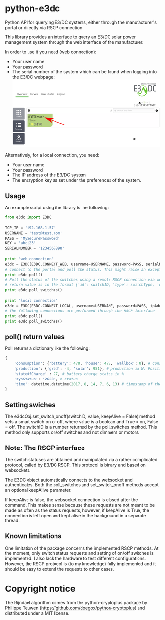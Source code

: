 # python-e3dc
Python API for querying E3/DC systems, either through the manufacturer's portal or directly via RSCP connection

This library provides an interface to query an E3/DC solar power management system through the web interface of the manufacturer.

In order to use it you need (web connection):
- Your user name
- Your password
- The serial number of the system which can be found when logging into the E3/DC webpage:
  ![E3/DC screenshot](doc-ima/sn.png)

Alternatively, for a local connection, you need:
- Your user name
- Your password
- The IP address of the E3/DC system
- The encryption key as set under the preferences of the system.

## Usage

An example script using the library is the following:
```python
from e3dc import E3DC

TCP_IP = '192.168.1.57'
USERNAME = 'test@test.com'
PASS = 'MySecurePassword'
KEY = 'abc123'
SERIALNUMBER = '1234567890'

print "web connection"
e3dc = E3DC(E3DC.CONNECT_WEB, username=USERNAME, password=PASS, serialNumber = SERIALNUMBER, isPasswordMd5=False)
# connect to the portal and poll the status. This might raise an exception in case of failed login. This operation is performed with Ajax
print e3dc.poll()
# Poll the status of the switches using a remote RSCP connection via websockets
# return value is in the format {'id': switchID, 'type': switchType, 'name': switchName, 'status': switchStatus}
print e3dc.poll_switches()

print "local connection"
e3dc = E3DC(E3DC.CONNECT_LOCAL, username=USERNAME, password=PASS, ipAddress = TCP_IP, key = KEY)
# The following connections are performed through the RSCP interface
print e3dc.poll()
print e3dc.poll_switches()
```

## poll() return values

Poll returns a dictionary like the following:
```python
{
	'consumption': {'battery': 470, 'house': 477, 'wallbox': 0}, # consumption in W. Positive values are exiting the system
	'production': {'grid': -4, 'solar': 951}, # production in W. Positive values are entering the system
	'stateOfCharge' : 77, # battery charge status in %
	'sysStatus': '2623', # status
	'time': datetime.datetime(2017, 8, 14, 7, 6, 13) # timestamp of the poll
} 
```

## Setting swiches

The e3dcObj.set_switch_onoff(switchID, value, keepAlive = False) method sets a smart switch on or off, where value is a boolean and True = on, False = off.
The switchID is a number returned by the poll_switches method. This method only supports on/off switches and not dimmers or motors.

## Note: The RSCP interface

The switch statuses are obtained and manipulated via a rather complicated protocol, called by E3/DC RSCP. This protocol is binary and based on websockets.

The E3DC object automatically connects to the websocket and authenticates. Both the poll_switches and set_switch_onoff methods accept an optional keepAlive parameter.

If keepAlive is false, the websocket connection is closed after the command. This makes sense because these requests are not meant to be made as often as the status requests, however, if keepAlive is True, the connection is left open and kept alive in the background in a separate thread.

## Known limitations

One limitation of the package concerns the implemented RSCP methods. At the moment, only switch status requests and setting of on/off switches is implemented. I also lack the hardware to test different configurations. However, the RSCP protocol is (to my knowledge) fully implemented and it should be easy to extend the requests to other cases.

# Copyright notice

The Rijndael algorithm comes from the python-cryptoplus package by Philippe Teuwen (https://github.com/doegox/python-cryptoplus) and distributed under a MIT license.